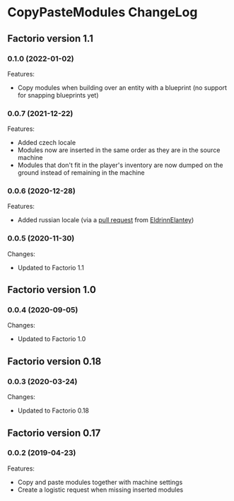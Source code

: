 # CopyPasteModules ChangeLog


## Factorio version 1.1

### 0.1.0 (2022-01-02)
Features:
* Copy modules when building over an entity with a blueprint (no support for snapping blueprints yet)

### 0.0.7 (2021-12-22)
Features:
* Added czech locale
* Modules now are inserted in the same order as they are in the source machine
* Modules that don't fit in the player's inventory are now dumped on the ground instead of remaining in the machine

### 0.0.6 (2020-12-28)
Features:
* Added russian locale (via a [pull request](https://github.com/kajacx/CopyPasteModules/pull/2) from [EldrinnElantey](https://github.com/Eldrinn-Elantey))

### 0.0.5 (2020-11-30)
Changes:
* Updated to Factorio 1.1


## Factorio version 1.0

### 0.0.4 (2020-09-05)
Changes:
* Updated to Factorio 1.0


## Factorio version 0.18

### 0.0.3 (2020-03-24)
Changes:
* Updated to Factorio 0.18


## Factorio version 0.17

### 0.0.2 (2019-04-23)
Features:
* Copy and paste modules together with machine settings
* Create a logistic request when missing inserted modules
